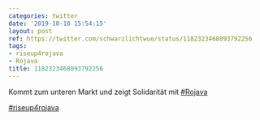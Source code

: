 ```yaml
---
categories: twitter
date: '2019-10-10 15:54:15'
layout: post
ref: https://twitter.com/schwarzlichtwue/status/1182323468093792256
tags:
- riseup4rojava
- Rojava
title: 1182323468093792256
---
```

Kommt zum unteren Markt und zeigt Solidarität mit [#Rojava](/t/rojava) 

[#riseup4rojava](/t/riseup4rojava) 